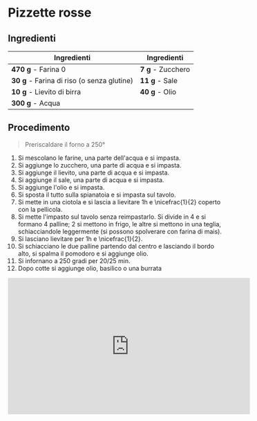 # Pizzette rosse

## Ingredienti

| Ingredienti                  | Ingredienti             |
| ---------------------------- | ----------------------- |
| **470 g** - Farina 0 | **7 g** - Zucchero |
| **30 g** - Farina di riso (o senza glutine) | **11 g** - Sale |
| **10 g** - Lievito di birra | **40 g** - Olio |
| **300 g** - Acqua | |

## Procedimento

> Preriscaldare il forno a 250°

1. Si mescolano le farine, una parte dell'acqua e si impasta.
1. Si aggiunge lo zucchero, una parte di acqua e si impasta.
1. Si aggiunge il lievito, una parte di acqua e si impasta.
1. Si aggiunge il sale, una parte di acqua e si impasta.
1. Si aggiunge l'olio e si impasta.
1. Si sposta il tutto sulla spianatoia e si impasta sul tavolo.
1. Si mette in una ciotola e si lascia a lievitare 1h e \nicefrac{1}{2} coperto con la pellicola.
1. Si mette l'impasto sul tavolo senza reimpastarlo. Si divide in 4 e si formano 4 palline; 2 si mettono in frigo, le altre si mettono in una teglia, schiacciandole leggermente (si possono spolverare con farina di mais).
1. Si lasciano lievitare per 1h e \nicefrac{1}{2}.
1. Si schiacciano le due palline partendo dal centro e lasciando il bordo alto, si spalma il pomodoro e si aggiunge olio.
1. Si infornano a 250 gradi per 20/25 min.
1. Dopo cotte si aggiunge olio, basilico o una burrata


<iframe width="560" height="315" src="https://www.youtube.com/embed/ghHPluPF6co?si=dbXcBR2zlBV39sav" title="YouTube video player" frameborder="0" allow="accelerometer; autoplay; clipboard-write; encrypted-media; gyroscope; picture-in-picture; web-share" referrerpolicy="strict-origin-when-cross-origin" allowfullscreen></iframe>
